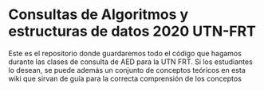 # Consultas de Algoritmos y estructuras de datos 2020 UTN-FRT
Este es el repositorio donde guardaremos todo el código que hagamos durante las clases de consulta de AED para la UTN FRT.
Si los estudiantes lo desean, se puede además un conjunto de conceptos teóricos en esta wiki que sirvan de guía para la correcta comprensión de los conceptos

